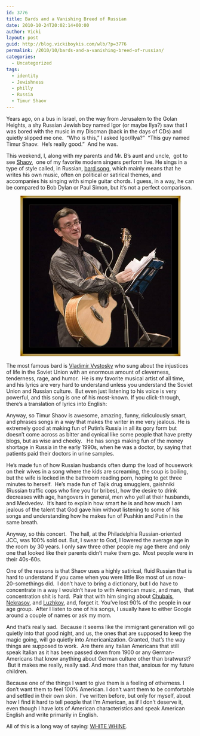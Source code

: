```yaml
---
id: 3776
title: Bards and a Vanishing Breed of Russian
date: 2010-10-24T20:02:14+00:00
author: Vicki
layout: post
guid: http://blog.vickiboykis.com/wlb/?p=3776
permalink: /2010/10/bards-and-a-vanishing-breed-of-russian/
categories:
  - Uncategorized
tags:
  - identity
  - Jewishness
  - philly
  - Russia
  - Timur Shaov
---
```

Years ago, on a bus in Israel, on the way from Jerusalem to the Golan Heights, a shy Russian Jewish boy named Igor (or maybe Ilya?) saw that I was bored with the music in my Discman (back in the days of CDs) and quietly slipped me one.  &#8220;Who is this,&#8221; I asked Igor/Ilya?&#8221;  &#8220;This guy named Timur Shaov.  He&#8217;s really good.&#8221;  And he was.

This weekend, I, along with my parents and Mr. B&#8217;s aunt and uncle,  got to see [Shaov](http://www.shaov.ru/),  one of my favorite modern singers perform live. He sings in a type of style called, in Russian, [bard song](http://en.wikipedia.org/wiki/Bard_(Soviet_Union)), which mainly means that he writes his own music, often on political or satirical themes, and accompanies his singing with simple guitar chords. I guess, in a way, he can be compared to Bob Dylan or Paul Simon, but it&#8217;s not a perfect comparison.

<p style="text-align: center;">
  <a href="https://raw.githubusercontent.com/veekaybee/wlb/gh-pages/assets/images/2010/10/Timur_Shaov.jpg"><img class="aligncenter size-full wp-image-3777" title="Timur_Shaov" src="https://raw.githubusercontent.com/veekaybee/wlb/gh-pages/assets/images/2010/10/Timur_Shaov.jpg" alt="" width="429" height="429" /></a>
</p>

The most famous bard is [Vladimir Vystosky](http://www.kulichki.com/vv/eng/) who sung about the injustices of life in the Soviet Union with an enormous amount of cleverness, tenderness, rage, and humor.  He is my favorite musical artist of all time, and his lyrics are very hard to understand unless you understand the Soviet Union and Russian culture.  But even just listening to his voice is very powerful, and this song is one of his most-known. If you click-through, there&#8217;s a translation of lyrics into English:



Anyway, so Timur Shaov is awesome, amazing, funny, ridiculously smart, and phrases songs in a way that makes the writer in me very jealous. He is extremely good at making fun of Putin&#8217;s Russia in all its gory form but doesn&#8217;t come across as bitter and cynical like some people that have pretty blogs, but as wise and cheeky.   He has songs making fun of the money shortage in Russia in the early 1990s, when he was a doctor, by saying that patients paid their doctors in urine samples.

He&#8217;s made fun of how Russian husbands often dump the load of housework on their wives in a song where the kids are screaming, the soup is boiling, but the wife is locked in the bathroom reading porn, hoping to get three minutes to herself.  He&#8217;s made fun of Tajik drug smugglers, gaishniki (Russian traffic cops who fine you for bribes), how the desire to drink decreases with age, hangovers in general, men who yell at their husbands, and Medvedev.  It&#8217;s hard to explain how smart he is and how much I am jealous of the talent that God gave him without listening to some of his songs and understanding how he makes fun of Pushkin and Putin in the same breath.

Anyway, so this concert.  The hall, at the Philadelphia Russian-oriented JCC, was 100% sold out. But, I swear to God, I lowered the average age in the room by 30 years. I only saw three other people my age there and only one that looked like their parents didn&#8217;t make them go.  Most people were in their 40s-60s.

One of the reasons is that Shaov uses a highly satirical, fluid Russian that is hard to understand if you came when you were little like most of us now-20-somethings did.  I don&#8217;t have to bring a dictionary, but I do have to concentrate in a way I wouldn&#8217;t have to with American music, and man,  that concentration shit is hard.  Pair that with him singing about [Chubais](http://en.wikipedia.org/wiki/Anatoly_Chubais), [Nekrasov](http://en.wikipedia.org/wiki/Nikolay_Nekrasov), and [Luzhkov](http://en.wikipedia.org/wiki/Yury_Luzhkov), and, forget it. You&#8217;ve lost 90% of the people in our age group.  After I listen to one of his songs, I usually have to either Google around a couple of names or ask my mom.

And that&#8217;s really sad.  Because it seems like the immigrant generation will go quietly into that good night, and us, the ones that are supposed to keep the magic going, will go quietly into Americanization. Granted, that&#8217;s the way things are supposed to work.  Are there any Italian Americans that still speak Italian as it has been passed down from 1900 or any German-Americans that know anything about German culture other than bratwurst?  But it makes me really, really sad. And more than that, anxious for my future children.

Because one of the things I want to give them is a feeling of otherness. I don&#8217;t want them to feel 100% American. I don&#8217;t want them to be comfortable and settled in their own skin.  I&#8217;ve written before, but only for myself, about how I find it hard to tell people that I&#8217;m American, as if I don&#8217;t deserve it, even though I have lots of American characteristics and speak American English and write primarily in English.

All of this is a long way of saying: [WHITE WHINE](http://whitewhine.tumblr.com/).